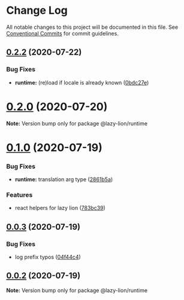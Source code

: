 # Change Log

All notable changes to this project will be documented in this file.
See [Conventional Commits](https://conventionalcommits.org) for commit guidelines.

## [0.2.2](https://github.com/havelaer/lazy-lion/compare/v0.2.1...v0.2.2) (2020-07-22)


### Bug Fixes

* **runtime:** (re)load if locale is already known ([0bdc27e](https://github.com/havelaer/lazy-lion/commit/0bdc27e2768d7fa89cdc471afb8bf1449a18811d))





# [0.2.0](https://github.com/havelaer/lazy-lion/compare/v0.1.0...v0.2.0) (2020-07-20)

**Note:** Version bump only for package @lazy-lion/runtime





# [0.1.0](https://github.com/havelaer/lazy-lion/compare/v0.0.3...v0.1.0) (2020-07-19)


### Bug Fixes

* **runtime:** translation arg type ([2861b5a](https://github.com/havelaer/lazy-lion/commit/2861b5a69ed95b4d231913385bc234ab7e5fa2ca))


### Features

* react helpers for lazy lion ([783bc39](https://github.com/havelaer/lazy-lion/commit/783bc39dd56eb1abba600046bce875f607ed8def))





## [0.0.3](https://github.com/havelaer/lazy-lion/compare/v0.0.2...v0.0.3) (2020-07-19)


### Bug Fixes

* log prefix typos ([04f44c4](https://github.com/havelaer/lazy-lion/commit/04f44c4476fd67adedb7eac73c0491999dd2fda4))





## [0.0.2](https://github.com/havelaer/lazy-lion/compare/v0.0.1...v0.0.2) (2020-07-19)

**Note:** Version bump only for package @lazy-lion/runtime
